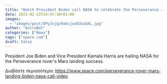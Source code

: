 ```yaml
---
title: "Watch President Biden call NASA to celebrate the Perseverance rover's Mars landing"
date: 2021-02-22T14:47:30+01:00
images:
  - "images/post/8PyJxjgz9ahcjonD3subXL.jpg"
author: "AstroBot"
categories: ["News"]
tags: ["space.com"]
draft: false
---
```


President Joe Biden and Vice President Kamala Harris are hailing NASA for the Perseverance rover's Mars landing success. 

Διαβάστε περισσότερα: https://www.space.com/perseverance-rover-mars-landing-biden-nasa-call-video
